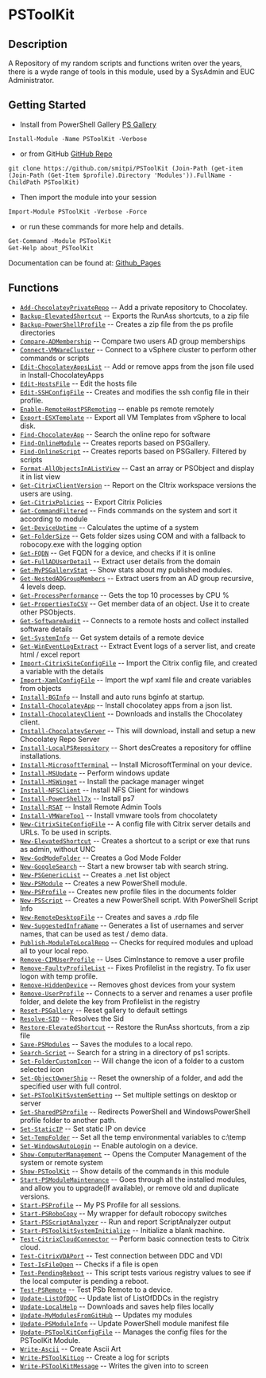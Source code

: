 # PSToolKit
 
## Description
A Repository of my random scripts and functions writen over the years, there is a wyde range of tools in this module, used by a SysAdmin and EUC Administrator.
 
## Getting Started
- Install from PowerShell Gallery [PS Gallery](https://www.powershellgallery.com/packages/PSToolKit)
```
Install-Module -Name PSToolKit -Verbose
```
- or from GitHub [GitHub Repo](https://github.com/smitpi/PSToolKit)
```
git clone https://github.com/smitpi/PSToolKit (Join-Path (get-item (Join-Path (Get-Item $profile).Directory 'Modules')).FullName -ChildPath PSToolKit)
```
- Then import the module into your session
```
Import-Module PSToolKit -Verbose -Force
```
- or run these commands for more help and details.
```
Get-Command -Module PSToolKit
Get-Help about_PSToolKit
```
Documentation can be found at: [Github_Pages](https://smitpi.github.io/PSToolKit)
 
## Functions
- [`Add-ChocolateyPrivateRepo`](https://smitpi.github.io/PSToolKit/Add-ChocolateyPrivateRepo) -- Add a private repository to Chocolatey.
- [`Backup-ElevatedShortcut`](https://smitpi.github.io/PSToolKit/Backup-ElevatedShortcut) -- Exports the RunAss shortcuts, to a zip file
- [`Backup-PowerShellProfile`](https://smitpi.github.io/PSToolKit/Backup-PowerShellProfile) -- Creates a zip file from the ps profile directories
- [`Compare-ADMembership`](https://smitpi.github.io/PSToolKit/Compare-ADMembership) -- Compare two users AD group memberships
- [`Connect-VMWareCluster`](https://smitpi.github.io/PSToolKit/Connect-VMWareCluster) -- Connect to a vSphere cluster to perform other commands or scripts
- [`Edit-ChocolateyAppsList`](https://smitpi.github.io/PSToolKit/Edit-ChocolateyAppsList) -- Add or remove apps from the json file used in Install-ChocolateyApps
- [`Edit-HostsFile`](https://smitpi.github.io/PSToolKit/Edit-HostsFile) -- Edit the hosts file
- [`Edit-SSHConfigFile`](https://smitpi.github.io/PSToolKit/Edit-SSHConfigFile) -- Creates and modifies the ssh config file in their profile.
- [`Enable-RemoteHostPSRemoting`](https://smitpi.github.io/PSToolKit/Enable-RemoteHostPSRemoting) -- enable ps remote remotely
- [`Export-ESXTemplate`](https://smitpi.github.io/PSToolKit/Export-ESXTemplate) -- Export all VM Templates from vSphere to local disk.
- [`Find-ChocolateyApp`](https://smitpi.github.io/PSToolKit/Find-ChocolateyApp) -- Search the online repo for software
- [`Find-OnlineModule`](https://smitpi.github.io/PSToolKit/Find-OnlineModule) -- Creates reports based on PSGallery.
- [`Find-OnlineScript`](https://smitpi.github.io/PSToolKit/Find-OnlineScript) -- Creates reports based on PSGallery. Filtered by scripts
- [`Format-AllObjectsInAListView`](https://smitpi.github.io/PSToolKit/Format-AllObjectsInAListView) -- Cast an array or PSObject and display it in list view
- [`Get-CitrixClientVersion`](https://smitpi.github.io/PSToolKit/Get-CitrixClientVersion) -- Report on the CItrix workspace versions the users are using.
- [`Get-CitrixPolicies`](https://smitpi.github.io/PSToolKit/Get-CitrixPolicies) -- Export Citrix Policies
- [`Get-CommandFiltered`](https://smitpi.github.io/PSToolKit/Get-CommandFiltered) -- Finds commands on the system and sort it according to module
- [`Get-DeviceUptime`](https://smitpi.github.io/PSToolKit/Get-DeviceUptime) -- Calculates the uptime of a system
- [`Get-FolderSize`](https://smitpi.github.io/PSToolKit/Get-FolderSize) -- Gets folder sizes using COM and with a fallback to robocopy.exe with the logging option
- [`Get-FQDN`](https://smitpi.github.io/PSToolKit/Get-FQDN) -- Get FQDN for a device, and checks if it is online
- [`Get-FullADUserDetail`](https://smitpi.github.io/PSToolKit/Get-FullADUserDetail) -- Extract user details from the domain
- [`Get-MyPSGalleryStat`](https://smitpi.github.io/PSToolKit/Get-MyPSGalleryStat) -- Show stats about my published modules.
- [`Get-NestedADGroupMembers`](https://smitpi.github.io/PSToolKit/Get-NestedADGroupMembers) -- Extract users from an AD group recursive, 4 levels deep.
- [`Get-ProcessPerformance`](https://smitpi.github.io/PSToolKit/Get-ProcessPerformance) -- Gets the top 10 processes by CPU %
- [`Get-PropertiesToCSV`](https://smitpi.github.io/PSToolKit/Get-PropertiesToCSV) -- Get member data of an object. Use it to create other PSObjects.
- [`Get-SoftwareAudit`](https://smitpi.github.io/PSToolKit/Get-SoftwareAudit) -- Connects to a remote hosts and collect installed software details
- [`Get-SystemInfo`](https://smitpi.github.io/PSToolKit/Get-SystemInfo) -- Get system details of a remote device
- [`Get-WinEventLogExtract`](https://smitpi.github.io/PSToolKit/Get-WinEventLogExtract) -- Extract Event logs of a server list, and create html / excel report
- [`Import-CitrixSiteConfigFile`](https://smitpi.github.io/PSToolKit/Import-CitrixSiteConfigFile) -- Import the Citrix config file, and created a variable with the details
- [`Import-XamlConfigFile`](https://smitpi.github.io/PSToolKit/Import-XamlConfigFile) -- Import the wpf xaml file and create variables from objects
- [`Install-BGInfo`](https://smitpi.github.io/PSToolKit/Install-BGInfo) -- Install and auto runs bginfo at startup.
- [`Install-ChocolateyApp`](https://smitpi.github.io/PSToolKit/Install-ChocolateyApp) -- Install chocolatey apps from a json list.
- [`Install-ChocolateyClient`](https://smitpi.github.io/PSToolKit/Install-ChocolateyClient) -- Downloads and installs the Chocolatey client.
- [`Install-ChocolateyServer`](https://smitpi.github.io/PSToolKit/Install-ChocolateyServer) -- This will download, install and setup a new Chocolatey Repo Server
- [`Install-LocalPSRepository`](https://smitpi.github.io/PSToolKit/Install-LocalPSRepository) -- Short desCreates a repository for offline installations.
- [`Install-MicrosoftTerminal`](https://smitpi.github.io/PSToolKit/Install-MicrosoftTerminal) -- Install MicrosoftTerminal on your device.
- [`Install-MSUpdate`](https://smitpi.github.io/PSToolKit/Install-MSUpdate) -- Perform windows update
- [`Install-MSWinget`](https://smitpi.github.io/PSToolKit/Install-MSWinget) -- Install the package manager winget
- [`Install-NFSClient`](https://smitpi.github.io/PSToolKit/Install-NFSClient) -- Install NFS Client for windows
- [`Install-PowerShell7x`](https://smitpi.github.io/PSToolKit/Install-PowerShell7x) -- Install ps7
- [`Install-RSAT`](https://smitpi.github.io/PSToolKit/Install-RSAT) -- Install Remote Admin Tools
- [`Install-VMWareTool`](https://smitpi.github.io/PSToolKit/Install-VMWareTool) -- Install vmware tools from chocolatety
- [`New-CitrixSiteConfigFile`](https://smitpi.github.io/PSToolKit/New-CitrixSiteConfigFile) -- A config file with Citrix server details and URLs. To be used in scripts.
- [`New-ElevatedShortcut`](https://smitpi.github.io/PSToolKit/New-ElevatedShortcut) -- Creates a shortcut to a script or exe that runs as admin, without UNC
- [`New-GodModeFolder`](https://smitpi.github.io/PSToolKit/New-GodModeFolder) -- Creates a God Mode Folder
- [`New-GoogleSearch`](https://smitpi.github.io/PSToolKit/New-GoogleSearch) -- Start a new browser tab with search string.
- [`New-PSGenericList`](https://smitpi.github.io/PSToolKit/New-PSGenericList) -- Creates a .net list object
- [`New-PSModule`](https://smitpi.github.io/PSToolKit/New-PSModule) -- Creates a new PowerShell module.
- [`New-PSProfile`](https://smitpi.github.io/PSToolKit/New-PSProfile) -- Creates new profile files in the documents folder
- [`New-PSScript`](https://smitpi.github.io/PSToolKit/New-PSScript) -- Creates a new PowerShell script. With PowerShell Script Info
- [`New-RemoteDesktopFile`](https://smitpi.github.io/PSToolKit/New-RemoteDesktopFile) -- Creates and saves a .rdp file
- [`New-SuggestedInfraName`](https://smitpi.github.io/PSToolKit/New-SuggestedInfraName) -- Generates a list of usernames and server names, that can be used as test / demo data.
- [`Publish-ModuleToLocalRepo`](https://smitpi.github.io/PSToolKit/Publish-ModuleToLocalRepo) -- Checks for required modules and upload all to your local repo.
- [`Remove-CIMUserProfile`](https://smitpi.github.io/PSToolKit/Remove-CIMUserProfile) -- Uses CimInstance to remove a user profile
- [`Remove-FaultyProfileList`](https://smitpi.github.io/PSToolKit/Remove-FaultyProfileList) -- Fixes Profilelist in the registry. To fix user logon with temp profile.
- [`Remove-HiddenDevice`](https://smitpi.github.io/PSToolKit/Remove-HiddenDevice) -- Removes ghost devices from your system
- [`Remove-UserProfile`](https://smitpi.github.io/PSToolKit/Remove-UserProfile) -- Connects to a server and renames a user profile folder, and delete the key from Profilelist in the registry
- [`Reset-PSGallery`](https://smitpi.github.io/PSToolKit/Reset-PSGallery) -- Reset gallery to default settings
- [`Resolve-SID`](https://smitpi.github.io/PSToolKit/Resolve-SID) -- Resolves the Sid
- [`Restore-ElevatedShortcut`](https://smitpi.github.io/PSToolKit/Restore-ElevatedShortcut) -- Restore the RunAss shortcuts, from a zip file
- [`Save-PSModules`](https://smitpi.github.io/PSToolKit/Save-PSModules) -- Saves the modules to a local repo.
- [`Search-Script`](https://smitpi.github.io/PSToolKit/Search-Script) -- Search for a string in a directory of ps1 scripts.
- [`Set-FolderCustomIcon`](https://smitpi.github.io/PSToolKit/Set-FolderCustomIcon) -- Will change the icon of a folder to a custom selected icon
- [`Set-ObjectOwnerShip`](https://smitpi.github.io/PSToolKit/Set-ObjectOwnerShip) -- Reset the ownership of a folder, and add the specified user with full control.
- [`Set-PSToolKitSystemSetting`](https://smitpi.github.io/PSToolKit/Set-PSToolKitSystemSetting) -- Set multiple settings on desktop or server
- [`Set-SharedPSProfile`](https://smitpi.github.io/PSToolKit/Set-SharedPSProfile) -- Redirects PowerShell and WindowsPowerShell profile folder to another path.
- [`Set-StaticIP`](https://smitpi.github.io/PSToolKit/Set-StaticIP) -- Set static IP on device
- [`Set-TempFolder`](https://smitpi.github.io/PSToolKit/Set-TempFolder) -- Set all the temp environmental variables to c:\temp
- [`Set-WindowsAutoLogin`](https://smitpi.github.io/PSToolKit/Set-WindowsAutoLogin) -- Enable autologin on a device.
- [`Show-ComputerManagement`](https://smitpi.github.io/PSToolKit/Show-ComputerManagement) -- Opens the Computer Management of the system or remote system
- [`Show-PSToolKit`](https://smitpi.github.io/PSToolKit/Show-PSToolKit) -- Show details of the commands in this module
- [`Start-PSModuleMaintenance`](https://smitpi.github.io/PSToolKit/Start-PSModuleMaintenance) -- Goes through all the installed modules, and allow you to upgrade(If available), or remove old and duplicate versions.
- [`Start-PSProfile`](https://smitpi.github.io/PSToolKit/Start-PSProfile) -- My PS Profile for all sessions.
- [`Start-PSRoboCopy`](https://smitpi.github.io/PSToolKit/Start-PSRoboCopy) -- My wrapper for default robocopy switches
- [`Start-PSScriptAnalyzer`](https://smitpi.github.io/PSToolKit/Start-PSScriptAnalyzer) -- Run and report ScriptAnalyzer output
- [`Start-PSToolkitSystemInitialize`](https://smitpi.github.io/PSToolKit/Start-PSToolkitSystemInitialize) -- Initialize a blank machine.
- [`Test-CitrixCloudConnector`](https://smitpi.github.io/PSToolKit/Test-CitrixCloudConnector) -- Perform basic connection tests to Citrix cloud.
- [`Test-CitrixVDAPort`](https://smitpi.github.io/PSToolKit/Test-CitrixVDAPort) -- Test connection between DDC and VDI
- [`Test-IsFileOpen`](https://smitpi.github.io/PSToolKit/Test-IsFileOpen) -- Checks if a file is open
- [`Test-PendingReboot`](https://smitpi.github.io/PSToolKit/Test-PendingReboot) -- This script tests various registry values to see if the local computer is pending a reboot.
- [`Test-PSRemote`](https://smitpi.github.io/PSToolKit/Test-PSRemote) -- Test PSb Remote to a device.
- [`Update-ListOfDDC`](https://smitpi.github.io/PSToolKit/Update-ListOfDDC) -- Update list of ListOfDDCs in the registry
- [`Update-LocalHelp`](https://smitpi.github.io/PSToolKit/Update-LocalHelp) -- Downloads and saves help files locally
- [`Update-MyModulesFromGitHub`](https://smitpi.github.io/PSToolKit/Update-MyModulesFromGitHub) -- Updates my modules
- [`Update-PSModuleInfo`](https://smitpi.github.io/PSToolKit/Update-PSModuleInfo) -- Update PowerShell module manifest file
- [`Update-PSToolKitConfigFile`](https://smitpi.github.io/PSToolKit/Update-PSToolKitConfigFile) -- Manages the config files for the PSToolKit Module.
- [`Write-Ascii`](https://smitpi.github.io/PSToolKit/Write-Ascii) -- Create Ascii Art
- [`Write-PSToolKitLog`](https://smitpi.github.io/PSToolKit/Write-PSToolKitLog) -- Create a log for scripts
- [`Write-PSToolKitMessage`](https://smitpi.github.io/PSToolKit/Write-PSToolKitMessage) -- Writes the given into to screen
